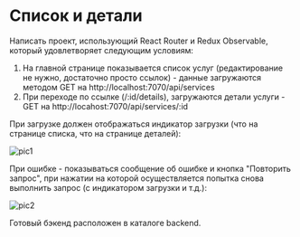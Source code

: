 # Список и детали

Написать проект, использующий React Router и Redux Observable, который удовлетворяет следующим условиям:

  1.  На главной странице показывается список услуг (редактирование не нужно, достаточно просто ссылок) - данные загружаются методом GET на http://localhost:7070/api/services
  2.  При переходе по ссылке (/:id/details), загружаются детали услуги - GET на http://locahost:7070/api/services/:id

При загрузке должен отображаться индикатор загрузки (что на странице списка, что на странице деталей):

![pic1](https://raw.githubusercontent.com/netology-code/ra16-homeworks/master/observable/main-details/assets/spinner.png)

При ошибке - показываться сообщение об ошибке и кнопка "Повторить запрос", при нажатии на которой осуществляется попытка снова выполнить запрос (с индикатором загрузки и т.д.):

![pic2](https://raw.githubusercontent.com/netology-code/ra16-homeworks/master/observable/main-details/assets/retry.png)

Готовый бэкенд расположен в каталоге backend.